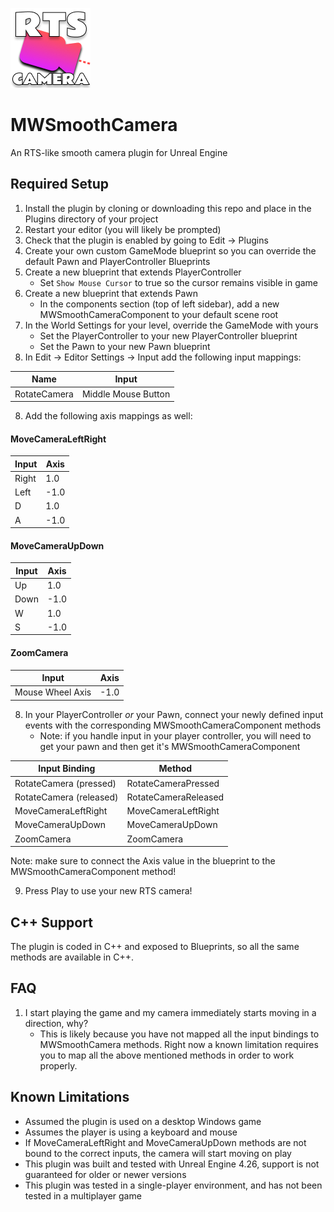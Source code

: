![RTS Camera logo](/Resources/Icon128.png)

# MWSmoothCamera
An RTS-like smooth camera plugin for Unreal Engine

## Required Setup

1. Install the plugin by cloning or downloading this repo and place in the Plugins directory of your project
2. Restart your editor (you will likely be prompted)
3. Check that the plugin is enabled by going to Edit -> Plugins
3. Create your own custom GameMode blueprint so you can override the default Pawn and PlayerController Blueprints
4. Create a new blueprint that extends PlayerController
    * Set `Show Mouse Cursor` to true so the cursor remains visible in game
5. Create a new blueprint that extends Pawn
    * In the components section (top of left sidebar), add a new MWSmoothCameraComponent to your default scene root
6. In the World Settings for your level, override the GameMode with yours
    * Set the PlayerController to your new PlayerController blueprint
    * Set the Pawn to your new Pawn blueprint
7. In Edit -> Editor Settings -> Input add the following input mappings:

|Name  | Input |
| ------------- | ------------- |
| RotateCamera  | Middle Mouse Button  |

8. Add the following axis mappings as well:

#### MoveCameraLeftRight
|Input  | Axis |
| ------------- | ------------- |
| Right  | 1.0  |
| Left  | -1.0  |
| D  | 1.0  |
| A  | -1.0  |

#### MoveCameraUpDown
|Input  | Axis |
| ------------- | ------------- |
| Up  | 1.0  |
| Down  | -1.0  |
| W  | 1.0  |
| S  | -1.0  |

#### ZoomCamera
|Input  | Axis |
| ------------- | ------------- |
| Mouse Wheel Axis  | -1.0  |

8. In your PlayerController _or_ your Pawn, connect your newly defined input events with the corresponding MWSmoothCameraComponent methods
    * Note: if you handle input in your player controller, you will need to get your pawn and then get it's MWSmoothCameraComponent
    
| Input Binding  | Method |
| ------------- | ------------- |
| RotateCamera (pressed)  | RotateCameraPressed  |
| RotateCamera (released)  | RotateCameraReleased  |
| MoveCameraLeftRight | MoveCameraLeftRight  |
| MoveCameraUpDown | MoveCameraUpDown  |
| ZoomCamera | ZoomCamera  |

Note: make sure to connect the Axis value in the blueprint to the MWSmoothCameraComponent method!

9. Press Play to use your new RTS camera!

## C++ Support

The plugin is coded in C++ and exposed to Blueprints, so all the same methods are available in C++.

## FAQ

1. I start playing the game and my camera immediately starts moving in a direction, why?
    * This is likely because you have not mapped all the input bindings to MWSmoothCamera methods. Right now a known limitation requires you to map all the above mentioned methods in order to work properly.
    
## Known Limitations
* Assumed the plugin is used on a desktop Windows game
* Assumes the player is using a keyboard and mouse
* If MoveCameraLeftRight and MoveCameraUpDown methods are not bound to the correct inputs, the camera will start moving on play
* This plugin was built and tested with Unreal Engine 4.26, support is not guaranteed for older or newer versions
* This plugin was tested in a single-player environment, and has not been tested in a multiplayer game
